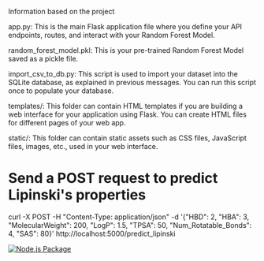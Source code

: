 Information based on the project

app.py: This is the main Flask application file where you define your API endpoints, routes, and interact with your Random Forest Model.

random_forest_model.pkl: This is your pre-trained Random Forest Model saved as a pickle file.

import_csv_to_db.py: This script is used to import your dataset into the SQLite database, as explained in previous messages. You can run this script once to populate your database.

templates/: This folder can contain HTML templates if you are building a web interface for your application using Flask. You can create HTML files for different pages of your web app.

static/: This folder can contain static assets such as CSS files, JavaScript files, images, etc., used in your web interface.


# Send a POST request to predict Lipinski's properties
curl -X POST -H "Content-Type: application/json" -d '{"HBD": 2, "HBA": 3, "MolecularWeight": 200, "LogP": 1.5, "TPSA": 50, "Num_Rotatable_Bonds": 4, "SAS": 80}' http://localhost:5000/predict_lipinski

[![Node.js Package](https://github.com/HopeLotriet/Capstone_Group_3/actions/workflows/npm-publish.yml/badge.svg?branch=main)](https://github.com/HopeLotriet/Capstone_Group_3/actions/workflows/npm-publish.yml)